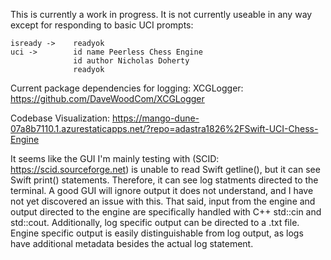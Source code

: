 This is currently a work in progress. It is not currently useable in any way except for responding to basic UCI prompts:


    
    isready ->    readyok
    uci ->        id name Peerless Chess Engine
                  id author Nicholas Doherty
                  readyok

Current package dependencies for logging: 
XCGLogger: https://github.com/DaveWoodCom/XCGLogger

Codebase Visualization: 
https://mango-dune-07a8b7110.1.azurestaticapps.net/?repo=adastra1826%2FSwift-UCI-Chess-Engine

It seems like the GUI I'm mainly testing with (SCID: https://scid.sourceforge.net) is unable to read Swift getline(), but it can see Swift print() statements. Therefore, it can see log statments directed to the terminal. A good GUI will ignore output it does not understand, and I have not yet discovered an issue with this. 
That said, input from the engine and output directed to the engine are specifically handled with C++ std::cin and std::cout. Additionally, log specific output can be directed to a .txt file. 
Engine specific output is easily distinguishable from log output, as logs have additional metadata besides the actual log statement.
